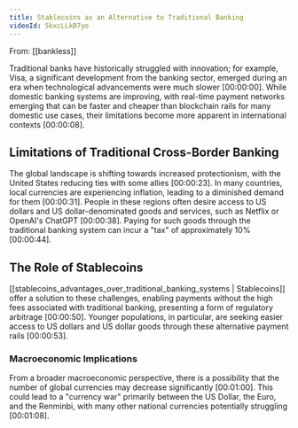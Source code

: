 ```yaml
---
title: Stablecoins as an Alternative to Traditional Banking
videoId: 5kxcLLkB7yo
---
```


From: [[bankless]] <br/> 

Traditional banks have historically struggled with innovation; for example, Visa, a significant development from the banking sector, emerged during an era when technological advancements were much slower <a class="yt-timestamp" data-t="00:00:00">[00:00:00]</a>. While domestic banking systems are improving, with real-time payment networks emerging that can be faster and cheaper than blockchain rails for many domestic use cases, their limitations become more apparent in international contexts <a class="yt-timestamp" data-t="00:00:08">[00:00:08]</a>.

## Limitations of Traditional Cross-Border Banking

The global landscape is shifting towards increased protectionism, with the United States reducing ties with some allies <a class="yt-timestamp" data-t="00:00:23">[00:00:23]</a>. In many countries, local currencies are experiencing inflation, leading to a diminished demand for them <a class="yt-timestamp" data-t="00:00:31">[00:00:31]</a>. People in these regions often desire access to US dollars and US dollar-denominated goods and services, such as Netflix or OpenAI's ChatGPT <a class="yt-timestamp" data-t="00:00:38">[00:00:38]</a>. Paying for such goods through the traditional banking system can incur a "tax" of approximately 10% <a class="yt-timestamp" data-t="00:00:44">[00:00:44]</a>.

## The Role of Stablecoins

[[stablecoins_advantages_over_traditional_banking_systems | Stablecoins]] offer a solution to these challenges, enabling payments without the high fees associated with traditional banking, presenting a form of regulatory arbitrage <a class="yt-timestamp" data-t="00:00:50">[00:00:50]</a>. Younger populations, in particular, are seeking easier access to US dollars and US dollar goods through these alternative payment rails <a class="yt-timestamp" data-t="00:00:53">[00:00:53]</a>.

### Macroeconomic Implications

From a broader macroeconomic perspective, there is a possibility that the number of global currencies may decrease significantly <a class="yt-timestamp" data-t="00:01:00">[00:01:00]</a>. This could lead to a "currency war" primarily between the US Dollar, the Euro, and the Renminbi, with many other national currencies potentially struggling <a class="yt-timestamp" data-t="00:01:08">[00:01:08]</a>.